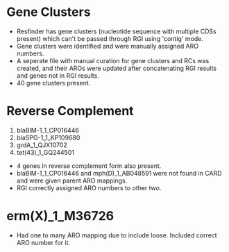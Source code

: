 # Gene Clusters

- Resfinder has gene clusters (nucleotide sequence with multiple CDSs present) which can't be passed through RGI using 'contig' mode.
- Gene clusters were identified and were manually assigned ARO numbers.
- A seperate file with manual curation for gene clusters and RCs was created, and their AROs were updated after concatenating RGI results and genes not in RGI results.
- 40 gene clusters present.

# Reverse Complement
1) blaBIM-1_1_CP016446
2) blaSPG-1_1_KP109680
3) grdA_1_QJX10702
4) tet(43)_1_GQ244501


- 4 genes in reverse complement form also present.
- blaBIM-1_1_CP016446 and mph(D)_1_AB048591 were not found in CARD and were given parent ARO mappings.
- RGI correctly assigned ARO numbers to other two.

# erm(X)_1_M36726
- Had one to many ARO mapping due to include loose. Included correct ARO number for it.